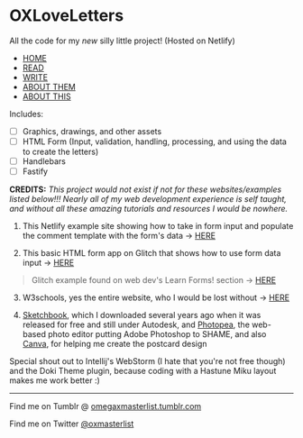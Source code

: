 # OXLoveLetters

All the code for my *new* silly little project! (Hosted on Netlify)

 - [HOME](/src/site/index.html) 
 - [READ](/html%20pages/readletters.html) 
 - [WRITE](/html%20pages/writeletters.html) 
 - [ABOUT THEM](/html%20pages/aboutomegax.html) 
 - [ABOUT THIS](/html%20pages/aboutthisproject.html)

Includes:

 - [ ] Graphics, drawings, and other assets
 - [ ] HTML Form (Input, validation, handling, processing, and using the data to create the letters)
 - [ ] Handlebars
 - [ ] Fastify

**CREDITS:**
*This project would not exist if not for these websites/examples listed below!!! Nearly all of my web development experience is self taught, and without all these amazing tutorials and resources I would be nowhere.* 

1. This Netlify example site showing how to take in form input and populate the comment template with the form's data -> [HERE](https://jamstack-comments.netlify.app/posts/no-performance-bottlenecks/)

2. This basic HTML form app on Glitch that shows how to use form data input -> [HERE](https://glitch.com/~learn-forms-get-started) 
 > Glitch example found on web dev's Learn Forms! section -> [HERE](https://web.dev/learn/forms/form-element/)

3. W3schools, yes the entire website, who I would be lost without -> [HERE](https://www.w3schools.com/)

4. [Sketchbook](https://www.sketchbook.com/), which I downloaded several years ago when it was released for free and still under Autodesk, and [Photopea](https://www.photopea.com/?utm_source=homescreen), the web-based photo editor putting Adobe Photoshop to SHAME, and also [Canva](https://www.canva.com/), for helping me create the postcard design 

Special shout out to Intellij's WebStorm (I hate that you're not free though) and the Doki Theme plugin, because coding with a Hastune Miku layout makes me work better :)

-----------------------------------------------------------------------------------------------------
Find me on Tumblr @ [omegaxmasterlist.tumblr.com](https://omegaxmasterlist.tumblr.com/)

Find me on Twitter [@oxmasterlist](https://twitter.com/oxmasterlist)

